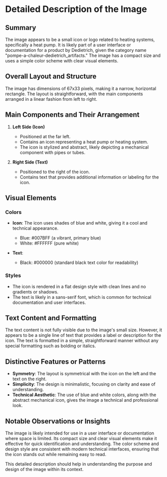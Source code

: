 # Detailed Description of the Image

## Summary
The image appears to be a small icon or logo related to heating systems, specifically a heat pump. It is likely part of a user interface or documentation for a product by Dedietrich, given the category name "pompe-a-chaleur-dedietrich_artifacts." The image has a compact size and uses a simple color scheme with clear visual elements.

## Overall Layout and Structure
The image has dimensions of 67x33 pixels, making it a narrow, horizontal rectangle. The layout is straightforward, with the main components arranged in a linear fashion from left to right.

## Main Components and Their Arrangement

1. **Left Side (Icon)**
   - Positioned at the far left.
   - Contains an icon representing a heat pump or heating system.
   - The icon is stylized and abstract, likely depicting a mechanical component with pipes or tubes.

2. **Right Side (Text)**
   - Positioned to the right of the icon.
   - Contains text that provides additional information or labeling for the icon.

## Visual Elements

### Colors
- **Icon**: The icon uses shades of blue and white, giving it a cool and technical appearance.
  - Blue: #007BFF (a vibrant, primary blue)
  - White: #FFFFFF (pure white)

- **Text**:
  - Black: #000000 (standard black text color for readability)

### Styles
- The icon is rendered in a flat design style with clean lines and no gradients or shadows.
- The text is likely in a sans-serif font, which is common for technical documentation and user interfaces.

## Text Content and Formatting

The text content is not fully visible due to the image's small size. However, it appears to be a single line of text that provides a label or description for the icon. The text is formatted in a simple, straightforward manner without any special formatting such as bolding or italics.

## Distinctive Features or Patterns

- **Symmetry**: The layout is symmetrical with the icon on the left and the text on the right.
- **Simplicity**: The design is minimalistic, focusing on clarity and ease of understanding.
- **Technical Aesthetic**: The use of blue and white colors, along with the abstract mechanical icon, gives the image a technical and professional look.

## Notable Observations or Insights

The image is likely intended for use in a user interface or documentation where space is limited. Its compact size and clear visual elements make it effective for quick identification and understanding. The color scheme and design style are consistent with modern technical interfaces, ensuring that the icon stands out while remaining easy to read.

This detailed description should help in understanding the purpose and design of the image within its context.